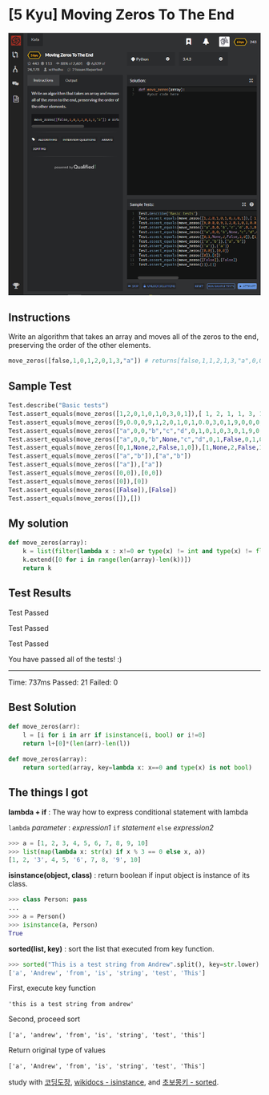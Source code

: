 # [5 Kyu] Moving Zeros To The End

![image](./Problem.png)


## Instructions

 Write an algorithm that takes an array and moves all of the zeros to the end, preserving the order of the other elements.

```python
move_zeros([false,1,0,1,2,0,1,3,"a"]) # returns[false,1,1,2,1,3,"a",0,0]
```



## Sample Test

```python
Test.describe("Basic tests")
Test.assert_equals(move_zeros([1,2,0,1,0,1,0,3,0,1]),[ 1, 2, 1, 1, 3, 1, 0, 0, 0, 0 ])
Test.assert_equals(move_zeros([9,0.0,0,9,1,2,0,1,0,1,0.0,3,0,1,9,0,0,0,0,9]),[9,9,1,2,1,1,3,1,9,9,0,0,0,0,0,0,0,0,0,0])
Test.assert_equals(move_zeros(["a",0,0,"b","c","d",0,1,0,1,0,3,0,1,9,0,0,0,0,9]),["a","b","c","d",1,1,3,1,9,9,0,0,0,0,0,0,0,0,0,0])
Test.assert_equals(move_zeros(["a",0,0,"b",None,"c","d",0,1,False,0,1,0,3,[],0,1,9,0,0,{},0,0,9]),["a","b",None,"c","d",1,False,1,3,[],1,9,{},9,0,0,0,0,0,0,0,0,0,0])
Test.assert_equals(move_zeros([0,1,None,2,False,1,0]),[1,None,2,False,1,0,0])
Test.assert_equals(move_zeros(["a","b"]),["a","b"])
Test.assert_equals(move_zeros(["a"]),["a"])
Test.assert_equals(move_zeros([0,0]),[0,0])
Test.assert_equals(move_zeros([0]),[0])
Test.assert_equals(move_zeros([False]),[False])
Test.assert_equals(move_zeros([]),[])
```



## My solution

```python
def move_zeros(array):
    k = list(filter(lambda x : x!=0 or type(x) != int and type(x) != float,array))
    k.extend([0 for i in range(len(array)-len(k))])
    return k
```



## Test Results

Test Passed

Test Passed

Test Passed

You have passed all of the tests! :)

---------

Time: 737ms Passed: 21 Failed: 0



## Best Solution

```python
def move_zeros(arr):
    l = [i for i in arr if isinstance(i, bool) or i!=0]
    return l+[0]*(len(arr)-len(l))
```

```python
def move_zeros(array):
    return sorted(array, key=lambda x: x==0 and type(x) is not bool)
```



## The things I got

**lambda + if** : The way how to express conditional statement with lambda

`lambda`  *parameter*  :  *expression1*  `if`  *statement*  `else`  *expression2*

```python
>>> a = [1, 2, 3, 4, 5, 6, 7, 8, 9, 10]
>>> list(map(lambda x: str(x) if x % 3 == 0 else x, a))
[1, 2, '3', 4, 5, '6', 7, 8, '9', 10]
```



**isinstance(object, class)** : return boolean if input object is instance of its class.

```python
>>> class Person: pass
...
>>> a = Person()
>>> isinstance(a, Person)
True
```



**sorted(list, key)** : sort the list that executed from key function.

```python
>>> sorted("This is a test string from Andrew".split(), key=str.lower)
['a', 'Andrew', 'from', 'is', 'string', 'test', 'This']
```

First, execute key function

`'this is a test string from andrew'`

Second, proceed sort

`['a', 'andrew', 'from', 'is', 'string', 'test', 'this']`

Return original type of values

`['a', 'Andrew', 'from', 'is', 'string', 'test', 'This']`



study with [코딩도장](https://dojang.io/mod/page/view.php?id=2360), [wikidocs - isinstance](https://wikidocs.net/32#isinstance), and [초보몽키 - sorted](https://wayhome25.github.io/python/2017/03/07/key-function/).
